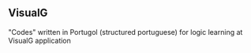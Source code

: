 ## VisualG
"Codes" written in Portugol (structured portuguese) for logic learning at VisualG application
